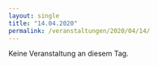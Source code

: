 ```yaml
---
layout: single
title: "14.04.2020"
permalink: /veranstaltungen/2020/04/14/
---
```


Keine Veranstaltung an diesem Tag.
